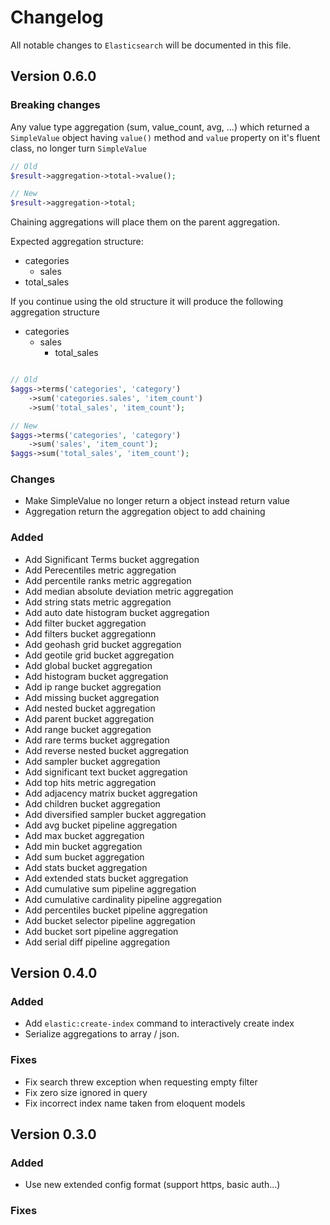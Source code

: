 # Changelog

All notable changes to `Elasticsearch` will be documented in this file.

## Version 0.6.0
### Breaking changes

Any value type aggregation (sum, value_count, avg, ...) which returned a `SimpleValue` object having `value()` method
and `value` property on it's fluent class, no longer turn `SimpleValue`

```php
// Old 
$result->aggregation->total->value();

// New 
$result->aggregation->total;
``` 

Chaining aggregations will place them on the parent aggregation.

Expected aggregation structure:
 
* categories
    * sales
* total_sales

If you continue using the old structure it will produce the following aggregation structure

* categories
    * sales
        * total_sales

```php

// Old
$aggs->terms('categories', 'category')
    ->sum('categories.sales', 'item_count')
    ->sum('total_sales', 'item_count');

// New
$aggs->terms('categories', 'category')
    ->sum('sales', 'item_count');
$aggs->sum('total_sales', 'item_count');
```




### Changes
* Make SimpleValue no longer return a object instead return value
* Aggregation return the aggregation object to add chaining

### Added
* Add Significant Terms bucket aggregation
* Add Perecentiles metric aggregation
* Add percentile ranks metric aggregation
* Add median absolute deviation metric aggregation
* Add string stats metric aggregation
* Add auto date histogram bucket aggregation
* Add filter bucket aggregation
* Add filters bucket aggregationn
* Add geohash grid bucket aggregation
* Add geotile grid bucket aggregation
* Add global bucket aggregation
* Add histogram bucket aggregation
* Add ip range bucket aggregation
* Add missing bucket aggregation
* Add nested bucket aggregation
* Add parent bucket aggregation
* Add range bucket aggregation
* Add rare terms bucket aggregation
* Add reverse nested bucket aggregation
* Add sampler bucket aggregation
* Add significant text bucket aggregation
* Add top hits metric aggregation
* Add adjacency matrix bucket aggregation
* Add children bucket aggregation
* Add diversified sampler bucket aggregation
* Add avg bucket pipeline aggregation
* Add max bucket aggregation
* Add min bucket aggregation
* Add sum bucket aggregation
* Add stats bucket aggregation
* Add extended stats bucket aggregation
* Add cumulative sum pipeline aggregation
* Add cumulative cardinality pipeline aggregation
* Add percentiles bucket pipeline aggregation
* Add bucket selector pipeline aggregation
* Add bucket sort pipeline aggregation
* Add serial diff pipeline aggregation

## Version 0.4.0

### Added

* Add `elastic:create-index` command to interactively create index
* Serialize aggregations to array / json. 

### Fixes
* Fix search threw exception when requesting empty filter
* Fix zero size ignored in query
* Fix incorrect index name taken from eloquent models

## Version 0.3.0

### Added
* Use new extended config format (support https, basic auth...)

### Fixes

